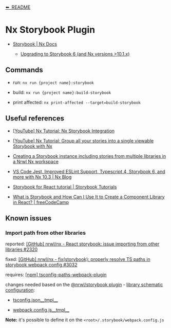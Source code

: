 [⬅️&nbsp;&nbsp;README](../README.md)

# Nx Storybook Plugin

- [Storybook | Nx Docs](https://nx.dev/latest/react/plugins/storybook/overview)

  - [Upgrading to Storybook 6 (and Nx versions >10.1.x)](https://nx.dev/latest/react/plugins/storybook/overview#upgrading-to-storybook-6-and-nx-versions-gt-10-1-x-)

## Commands

- run: `nx run {project name}:storybook`

- build: `nx run {project name}:build-storybook`

- print affected: `nx print-affected --target=build-storybook`

## Useful references

- [[YouTube] Nx Tutorial: Nx Storybook Integration](https://www.youtube.com/watch?v=sFpqyjT7u4s)

- [[YouTube] Nx Tutorial: Group all your stories into a single viewable Storybook with Nx](https://www.youtube.com/watch?v=c323HOuFKkA)

- [Creating a Storybook instance including stories from multiple libraries in a Nrwl Nx workspace](https://medium.com/@dSebastien/creating-a-storybook-instance-including-stories-from-multiple-libraries-in-a-nrwl-nx-workspace-89009a2bddf7)

- [VS Code Jest, Improved ESLint Support, Typescript 4, Storybook 6, and more with Nx 10.3 | Nx Blog](https://blog.nrwl.io/vs-code-jest-improved-eslint-support-typescript-4-storybook-6-and-more-with-nx-10-3-faf7c12fe556)

- [Storybook for React tutorial | Storybook Tutorials](https://www.learnstorybook.com/intro-to-storybook/react/en/get-started/)

- [What is Storybook and How Can I Use It to Create a Component Library in React? | freeCodeCamp](https://www.freecodecamp.org/news/what-is-storybook-and-how-can-i-use-it-to-create-a-component-libary-in-react/)

## Known issues

### Import path from other libraries

reported: [[GitHub] nrwl/nx - React storybook: issue importing from other libraries #2320](https://github.com/nrwl/nx/issues/2320)

fixed: [[GitHub] nrwl/nx - fix(storybook): properly resolve TS paths in storybook webpack config #3032](https://github.com/nrwl/nx/pull/3032)

requires: [[npm] tsconfig-paths-webpack-plugin](https://www.npmjs.com/package/tsconfig-paths-webpack-plugin)

changes needed based on the [@nrwl/storybook plugin](https://github.com/nrwl/nx/tree/5da9e668fda846c7fc01e77abd02fa0c179155f7/packages/storybook) - [library schematic configuration](https://github.com/nrwl/nx/tree/5da9e668fda846c7fc01e77abd02fa0c179155f7/packages/storybook/src/schematics/configuration/project-files-5/.storybook):

- [tsconfig.json\_\_tmpl\_\_](https://github.com/nrwl/nx/blob/5da9e668fda846c7fc01e77abd02fa0c179155f7/packages/storybook/src/schematics/configuration/project-files-5/.storybook/tsconfig.json__tmpl__)

- [webpack.config.js\_\_tmpl\_\_](https://github.com/nrwl/nx/blob/5da9e668fda846c7fc01e77abd02fa0c179155f7/packages/storybook/src/schematics/configuration/project-files-5/.storybook/webpack.config.js__tmpl__)

**Note:** it's possible to define it on the `<root>/.storybook/webpack.config.js`
